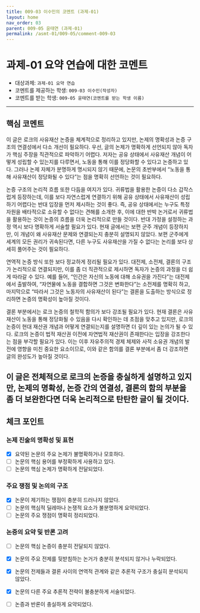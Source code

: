 ```yaml
---
title: 009-03 이수민의 코멘트 (과제-01) 
layout: home
nav_order: 03
parent: 009-05 윤태연 (과제-01)
permalink: /asmt-01/009-05/comment-009-03
---
```


# 과제-01 요약 연습에 대한 코멘트

- 대상과제: `과제-01 요약 연습`
- 코멘트를 제공하는 학생: `009-03 이수민(작성자)` 
- 코멘트를 받는 학생: `009-05 윤태연(코멘트를 받는 학생 이름)` 

---

## 핵심 코멘트
이 글은 로크의 사유재산 논증을 체계적으로 정리하고 있지만, 논제의 명확성과 논증 구조의 연결성에서 다소 개선이 필요하다. 우선, 글의 논제가 명확하게 선언되지 않아 독자가 핵심 주장을 직관적으로 파악하기 어렵다. 저자는 공유 상태에서 사유재산 개념이 어떻게 성립할 수 있는지를 다루면서, 노동을 통해 이를 정당화할 수 있다고 논증하고 있다. 그러나 논제 자체가 분명하게 명시되지 않기 때문에, 논문의 초반부에서 “노동을 통해 사유재산이 정당화될 수 있다”는 점을 명확히 선언하는 것이 필요하다.  

논증 구조의 논리적 흐름 또한 다듬을 여지가 있다. 귀류법을 활용한 논증이 다소 갑작스럽게 등장하는데, 이를 보다 자연스럽게 연결하기 위해 공유 상태에서 사유재산이 성립하기 어렵다는 반대 입장을 먼저 제시하는 것이 좋다. 즉, 공유 상태에서는 누구도 특정 자원을 배타적으로 소유할 수 없다는 견해를 소개한 후, 이에 대한 반박 논거로서 귀류법을 활용하는 것이 논증의 흐름을 더욱 논리적으로 만들 것이다. 반대 가정을 설정하는 과정 역시 보다 명확하게 서술할 필요가 있다. 현재 글에서는 보편 군주 개념이 등장하지만, 이 개념이 왜 사유재산 문제와 연결되는지 충분히 설명되지 않았다. 보편 군주에게 세계의 모든 권리가 귀속된다면, 다른 누구도 사유재산을 가질 수 없다는 논리를 보다 상세히 풀어주는 것이 필요하다.  

연역적 논증 방식 또한 보다 정교하게 정리될 필요가 있다. 대전제, 소전제, 결론의 구조가 논리적으로 연결되지만, 이를 좀 더 직관적으로 제시하면 독자가 논증의 과정을 더 쉽게 따라갈 수 있다. 예를 들어, “인간은 자신의 노동에 대해 소유권을 가진다”는 대전제에서 출발하여, “자연물에 노동을 결합하면 그것은 변화한다”는 소전제를 명확히 하고, 마지막으로 “따라서 그것은 노동자의 사유재산이 된다”는 결론을 도출하는 방식으로 정리하면 논증의 명확성이 높아질 것이다.  

결론 부분에서는 로크 논증의 철학적 함의가 보다 강조될 필요가 있다. 현재 결론은 사유재산이 노동을 통해 정당화될 수 있음을 다시 확인하는 데 초점을 맞추고 있지만, 로크의 논증이 현대 재산권 개념과 어떻게 연결되는지를 설명하면 더 깊이 있는 논의가 될 수 있다. 로크의 논증이 법적 재산권 이전에 자연법적 재산권이 존재한다는 입장을 강조한다는 점을 부각할 필요가 있다. 이는 이후 자유주의적 경제 체제와 사적 소유권 개념의 발전에 영향을 미친 중요한 요소이므로, 이와 같은 함의를 결론 부분에서 좀 더 강조하면 글의 완성도가 높아질 것이다.  

이 글은 전체적으로 로크의 논증을 충실하게 설명하고 있지만, 논제의 명확성, 논증 간의 연결성, 결론의 함의 부분을 좀 더 보완한다면 더욱 논리적으로 탄탄한 글이 될 것이다.
---

## 체크 포인트

### 논제 진술의 명확성 및 표현  
- [x] 요약된 논문의 주요 논제가 불명확하거나 모호하다.  
- [ ] 논문의 핵심 용어를 부정확하게 사용하고 있다.  
- [ ] 논문의 핵심 논제가 명확하게 전달되었다.  

### 주요 쟁점 및 논의의 구조  
- [x] 논문이 제기하는 쟁점이 충분히 드러나지 않았다.  
- [ ] 논문의 핵심적 딜레마나 논쟁적 요소가 불분명하게 요약되었다.  
- [ ] 논문의 주요 쟁점이 명확히 정리되었다.  

### 논증의 요약 및 반론 고려  
- [ ] 논문의 핵심 논증이 충분히 전달되지 않았다.  
- [x] 논문의 주요 전제를 뒷받침하는 논거가 충분히 분석되지 않거나 누락되었다.  
- [x] 논문의 전제들과 결론 사이의 연역적 관계와 같은 추론적 구조가 충실히 분석되지 않았다.  
- [x] 논문의 다른 주요 추론적 전략이 불충분하게 서술되었다.
- [ ] 논증과 반론이 충실하게 요약되었다. 


